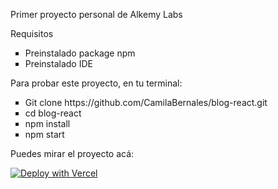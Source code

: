 <p>Primer proyecto personal de Alkemy Labs</p>
<p>Requisitos</p>
<ul>
  <li type="square">Preinstalado package npm</li>
  <li type="square">Preinstalado IDE</li>
</ul>
  Para probar este proyecto, en tu terminal:
</p>
<ul>
  <li type="square">Git clone https://github.com/CamilaBernales/blog-react.git</li>
  <li type="square">cd blog-react</li>
  <li type="square">npm install</li>
  <li type="square">npm start</li>
</ul>
<p>Puedes mirar el proyecto acá:</p>
<a target="_blank" rel="noopener noreferrer" href=""><img src="https://vercel.com/button" alt="Deploy with Vercel"/></a>
